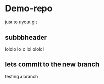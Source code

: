 # Demo-repo
just to tryout git

## subbbheader
lololo lol o lol ololo l

## lets commit to the new branch
testing a branch